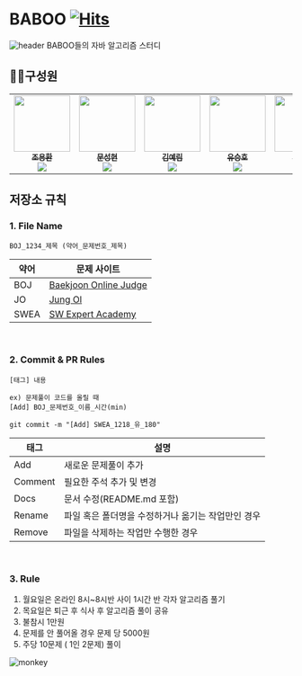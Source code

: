 # BABOO  [![Hits](https://hits.seeyoufarm.com/api/count/incr/badge.svg?url=https%3A%2F%2Fgithub.com%2FLainlnya%2FBABOO&count_bg=%2379C83D&title_bg=%23555555&icon=iconify.svg&icon_color=%23FFFFFF&title=%EB%B0%A9%EB%AC%B8%EC%9E%90%EC%88%98&edge_flat=false)](https://hits.seeyoufarm.com)

![header](https://capsule-render.vercel.app/api?type=waving&color=0:d6ace6,100:a82da8&height=200&section=header&text=BABOO&fontSize=60&fontColor=ffff)
BABOO들의 자바 알고리즘 스터디

## 🧑‍💻구성원
<table>
  <tr>
    <td align="center">
        <a href="https://github.com/yhc-key">
            <img src="https://avatars.githubusercontent.com/u/139313175?v=4" width="100px;" alt=""/>
            <br />
            <sub>
                <b>조용환</b>
            </sub><br/><img src="http://mazassumnida.wtf/api/mini/generate_badge?boj=s4253541" widt="100px">
        </a>
        <br />
    </td>    
    <td align="center">
        <a href="https://github.com/seonghyeon-m">
            <img src="https://avatars.githubusercontent.com/u/139305010?v=4" width="100px;" alt=""/>
            <br />
            <sub>
                <b>문성현</b>
            </sub><br/><img src="http://mazassumnida.wtf/api/mini/generate_badge?boj=seonghyeon_moon" widt="100px">
        </a>
        <br />
    </td>
    <td align="center">
        <a href="https://github.com/Lainlnya">
            <img src="https://avatars.githubusercontent.com/u/93235981?v=4" width="100px;" alt=""/>
            <br />
            <sub>
                <b>김예림</b>
            </sub><br/><img src="http://mazassumnida.wtf/api/mini/generate_badge?boj=kimyelim100" widt="100px">
        </a>
        <br />
    </td>
    <td align="center">
        <a href="https://github.com/MUYAHOYA">
            <img src="https://avatars.githubusercontent.com/u/139370595?v=4" width="100px;" alt=""/>
            <br />
            <sub>
                <b>유승호</b>
            </sub><br/><img src="http://mazassumnida.wtf/api/mini/generate_badge?boj=babyho99" widt="100px">
        </a>
        <br />
    </td>    
    <td align="center">
        <a href="https://github.com/se2develop">
            <img src="https://avatars.githubusercontent.com/u/139305078?v=4" width="100px;" alt=""/>
            <br />
            <sub>
                <b>노세희</b>
            </sub><br/><img src="http://mazassumnida.wtf/api/mini/generate_badge?boj=noseahe" widt="100px">
        </a>
        <br />
    </td>
  </tr>
</table>





## 저장소 규칙



### 1. File Name
```
BOJ_1234_제목 (약어_문제번호_제목)
```

| 약어 | 문제 사이트                                      |
| ---- | ------------------------------------------------ |
| BOJ  | [Baekjoon Online Judge](https://www.acmicpc.net) |
| JO   | [Jung Ol](https://www.jungol.co.kr/) |
| SWEA | [SW Expert Academy](https://swexpertacademy.com) |

<br/>


### 2. Commit & PR Rules
```
[태그] 내용

ex) 문제풀이 코드를 올릴 때
[Add] BOJ_문제번호_이름_시간(min)

git commit -m "[Add] SWEA_1218_유_180"
```


| 태그 |	설명 |
|----------|--------------|
| Add |	새로운 문제풀이 추가 |
| Comment | 필요한 주석 추가 및 변경 |
| Docs | 문서 수정(README.md 포함) |
| Rename | 파일 혹은 폴더명을 수정하거나 옮기는 작업만인 경우 |
| Remove | 파일을 삭제하는 작업만 수행한 경우 |
<br/>



### 3. Rule

<ol>
<li> 월요일은 온라인 8시~8시반 사이 1시간 반 각자 알고리즘 풀기 </li>
<li> 목요일은 퇴근 후 식사 후 알고리즘 풀이 공유 </li>
<li> 불참시 1만원 </li>
<li> 문제를 안 풀어올 경우 문제 당 5000원 </li>
<li> 주당 10문제 ( 1인 2문제) 풀이 </li>

</ol>

![monkey](https://github.com/MUYAHOYA/BABOO/assets/139370595/61ced2e2-5314-4ead-ae40-cf6a0ffc0f81)

